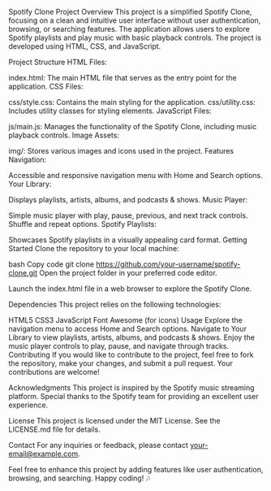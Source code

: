 Spotify Clone Project
Overview
This project is a simplified Spotify Clone, focusing on a clean and intuitive user interface without user authentication, browsing, or searching features. The application allows users to explore Spotify playlists and play music with basic playback controls. The project is developed using HTML, CSS, and JavaScript.

Project Structure
HTML Files:

index.html: The main HTML file that serves as the entry point for the application.
CSS Files:

css/style.css: Contains the main styling for the application.
css/utility.css: Includes utility classes for styling elements.
JavaScript Files:

js/main.js: Manages the functionality of the Spotify Clone, including music playback controls.
Image Assets:

img/: Stores various images and icons used in the project.
Features
Navigation:

Accessible and responsive navigation menu with Home and Search options.
Your Library:

Displays playlists, artists, albums, and podcasts & shows.
Music Player:

Simple music player with play, pause, previous, and next track controls.
Shuffle and repeat options.
Spotify Playlists:

Showcases Spotify playlists in a visually appealing card format.
Getting Started
Clone the repository to your local machine:

bash
Copy code
git clone https://github.com/your-username/spotify-clone.git
Open the project folder in your preferred code editor.

Launch the index.html file in a web browser to explore the Spotify Clone.

Dependencies
This project relies on the following technologies:

HTML5
CSS3
JavaScript
Font Awesome (for icons)
Usage
Explore the navigation menu to access Home and Search options.
Navigate to Your Library to view playlists, artists, albums, and podcasts & shows.
Enjoy the music player controls to play, pause, and navigate through tracks.
Contributing
If you would like to contribute to the project, feel free to fork the repository, make your changes, and submit a pull request. Your contributions are welcome!

Acknowledgments
This project is inspired by the Spotify music streaming platform. Special thanks to the Spotify team for providing an excellent user experience.

License
This project is licensed under the MIT License. See the LICENSE.md file for details.

Contact
For any inquiries or feedback, please contact your-email@example.com.

Feel free to enhance this project by adding features like user authentication, browsing, and searching. Happy coding! 🎶
